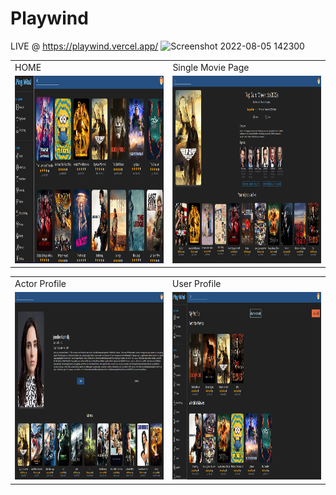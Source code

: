 # Playwind

LIVE @ https://playwind.vercel.app/
![Screenshot 2022-08-05 142300](https://user-images.githubusercontent.com/81632171/183041179-23a09b39-fed8-42f3-bc27-dfab72026e14.png)

<table>
  <tr>
    <td>HOME</td>
     <td>Single Movie Page</td>

  </tr>
  <tr>
    <td><img src="/src/assets/screenshots/main.png" width=500 height=300></td>
    <td><img src="/src/assets/screenshots/info.png" width=500 height=300></td>

</tr>
 </table>
<table>
<tr>
 <td>Actor Profile</td>
     <td>User Profile</td>
</tr>
<tr>
<td><img src="/src/assets/screenshots/actor.png" width=500 height=300></td>
    <td><img src="/src/assets/screenshots/profile.png" width=500 height=300></td>
</tr>
</table>
